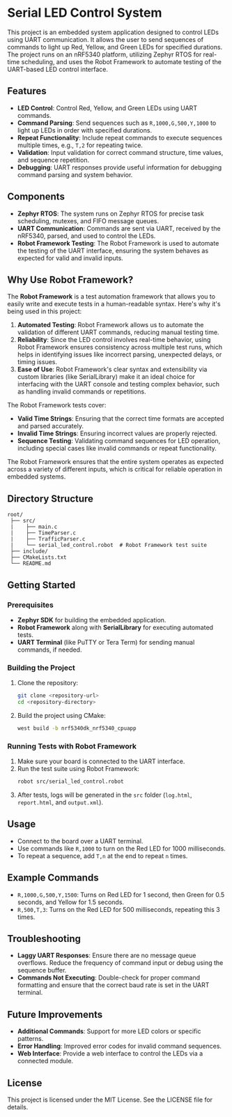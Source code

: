 # Serial LED Control System

This project is an embedded system application designed to control LEDs using UART communication. It allows the user to send sequences of commands to light up Red, Yellow, and Green LEDs for specified durations. The project runs on an nRF5340 platform, utilizing Zephyr RTOS for real-time scheduling, and uses the Robot Framework to automate testing of the UART-based LED control interface.

## Features
- **LED Control**: Control Red, Yellow, and Green LEDs using UART commands.
- **Command Parsing**: Send sequences such as `R,1000,G,500,Y,1000` to light up LEDs in order with specified durations.
- **Repeat Functionality**: Include repeat commands to execute sequences multiple times, e.g., `T,2` for repeating twice.
- **Validation**: Input validation for correct command structure, time values, and sequence repetition.
- **Debugging**: UART responses provide useful information for debugging command parsing and system behavior.

## Components
- **Zephyr RTOS**: The system runs on Zephyr RTOS for precise task scheduling, mutexes, and FIFO message queues.
- **UART Communication**: Commands are sent via UART, received by the nRF5340, parsed, and used to control the LEDs.
- **Robot Framework Testing**: The Robot Framework is used to automate the testing of the UART interface, ensuring the system behaves as expected for valid and invalid inputs.

## Why Use Robot Framework?
The **Robot Framework** is a test automation framework that allows you to easily write and execute tests in a human-readable syntax. Here's why it's being used in this project:

1. **Automated Testing**: Robot Framework allows us to automate the validation of different UART commands, reducing manual testing time.
2. **Reliability**: Since the LED control involves real-time behavior, using Robot Framework ensures consistency across multiple test runs, which helps in identifying issues like incorrect parsing, unexpected delays, or timing issues.
3. **Ease of Use**: Robot Framework's clear syntax and extensibility via custom libraries (like SerialLibrary) make it an ideal choice for interfacing with the UART console and testing complex behavior, such as handling invalid commands or repetitions.

The Robot Framework tests cover:
- **Valid Time Strings**: Ensuring that the correct time formats are accepted and parsed accurately.
- **Invalid Time Strings**: Ensuring incorrect values are properly rejected.
- **Sequence Testing**: Validating command sequences for LED operation, including special cases like invalid commands or repeat functionality.

The Robot Framework ensures that the entire system operates as expected across a variety of different inputs, which is critical for reliable operation in embedded systems.

## Directory Structure
```
root/
 ├── src/
 |    ├── main.c
 |    ├── TimeParser.c
 |    ├── TrafficParser.c
 |    └── serial_led_control.robot  # Robot Framework test suite
 ├── include/
 ├── CMakeLists.txt
 └── README.md
```

## Getting Started
### Prerequisites
- **Zephyr SDK** for building the embedded application.
- **Robot Framework** along with **SerialLibrary** for executing automated tests.
- **UART Terminal** (like PuTTY or Tera Term) for sending manual commands, if needed.

### Building the Project
1. Clone the repository:
   ```sh
   git clone <repository-url>
   cd <repository-directory>
   ```
2. Build the project using CMake:
   ```sh
   west build -b nrf5340dk_nrf5340_cpuapp
   ```

### Running Tests with Robot Framework
1. Make sure your board is connected to the UART interface.
2. Run the test suite using Robot Framework:
   ```sh
   robot src/serial_led_control.robot
   ```
3. After tests, logs will be generated in the `src` folder (`log.html`, `report.html`, and `output.xml`).

## Usage
- Connect to the board over a UART terminal.
- Use commands like `R,1000` to turn on the Red LED for 1000 milliseconds.
- To repeat a sequence, add `T,n` at the end to repeat `n` times.

## Example Commands
- `R,1000,G,500,Y,1500`: Turns on Red LED for 1 second, then Green for 0.5 seconds, and Yellow for 1.5 seconds.
- `R,500,T,3`: Turns on the Red LED for 500 milliseconds, repeating this 3 times.

## Troubleshooting
- **Laggy UART Responses**: Ensure there are no message queue overflows. Reduce the frequency of command input or debug using the sequence buffer.
- **Commands Not Executing**: Double-check for proper command formatting and ensure that the correct baud rate is set in the UART terminal.

## Future Improvements
- **Additional Commands**: Support for more LED colors or specific patterns.
- **Error Handling**: Improved error codes for invalid command sequences.
- **Web Interface**: Provide a web interface to control the LEDs via a connected module.

## License
This project is licensed under the MIT License. See the LICENSE file for details.

